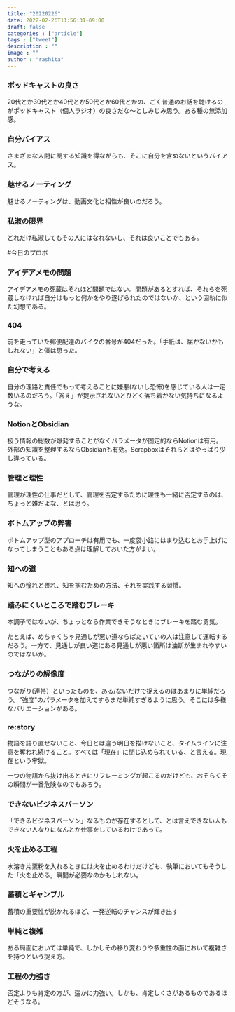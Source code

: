 ```yaml
---
title: "20220226"
date: 2022-02-26T11:56:31+09:00
draft: false
categories : ["article"]
tags : ["tweet"]
description : ""
image : ""
author : "rashita"
---
```


### ポッドキャストの良さ

20代とか30代とか40代とか50代とか60代とかの、ごく普通のお話を聴けるのがポッドキャスト（個人ラジオ）の良さだな〜としみじみ思う。ある種の無添加感。

### 自分バイアス

さまざまな人間に関する知識を得ながらも、そこに自分を含めないというバイアス。

### 魅せるノーティング

魅せるノーティングは、動画文化と相性が良いのだろう。

### 私淑の限界

どれだけ私淑してもその人にはなれないし、それは良いことでもある。

#今日のプロポ

### アイデアメモの問題

アイデアメモの死蔵はそれほど問題ではない。問題があるとすれば、それらを死蔵しなければ自分はもっと何かをやり遂げられたのではないか、という固執に似た幻想である。

### 404

前を走っていた郵便配達のバイクの番号が404だった。「手紙は、届かないかもしれない」と僕は思った。

### 自分で考える

自分の理路と責任でもって考えることに嫌悪(ないし恐怖)を感じている人は一定数いるのだろう。「答え」が提示されないとひどく落ち着かない気持ちになるような。

### NotionとObsidian

扱う情報の総数が爆発することがなくパラメータが固定的ならNotionは有用。外部の知識を整理するならObsidianも有効。Scrapboxはそれらとはやっぱり少し違っている。

### 管理と理性

管理が理性の仕事だとして、管理を否定するために理性も一緒に否定するのは、ちょっと雑だよな、とは思う。

### ボトムアップの弊害

ボトムアップ型のアプローチは有用でも、一度袋小路にはまり込むとお手上げになってしまうこともある点は理解しておいた方がよい。

### 知への道

知への憧れと畏れ、知を掴むための方法、それを実践する習慣。

### 踏みにくいところで踏むブレーキ

本調子ではないが、ちょっとなら作業できそうなときにブレーキを踏む勇気。

たとえば、めちゃくちゃ見通しが悪い道ならばたいていの人は注意して運転するだろう。一方で、見通しが良い道にある見通しが悪い箇所は油断が生まれやすいのではないか。

### つながりの解像度

つながり(連帯）といったものを、ある/ないだけで捉えるのはあまりに単純だろう。"強度"のパラメータを加えてすらまだ単純すぎるように思う。そこには多様なバリエーションがある。

### re:story

物語を語り直せないこと、今日とは違う明日を描けないこと、タイムラインに注意を奪われ続けること。すべては「現在」に閉じ込められている、と言える。現在という牢獄。

一つの物語から抜け出るときにリフレーミングが起こるのだけども、おそらくその瞬間が一番危険なのでもあろう。

### できないビジネスパーソン

「できるビジネスパーソン」なるものが存在するとして、とは言えできない人もできない人なりになんとか仕事をしているわけであって。

### 火を止める工程

水溶き片栗粉を入れるときには火を止めるわけだけども、執筆においてもそうした「火を止める」瞬間が必要なのかもしれない。

### 蓄積とギャンブル

蓄積の重要性が説かれるほど、一発逆転のチャンスが輝き出す

### 単純と複雑

ある局面においては単純で、しかしその移り変わりや多重性の面において複雑さを持つという捉え方。

### 工程の力強さ

否定よりも肯定の方が、遥かに力強い。しかも、肯定しくさがあるものであるほどそうなる。